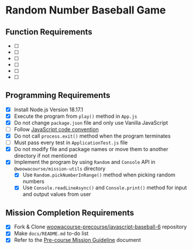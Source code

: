 # Random Number Baseball Game

## Function Requirements

- [ ]
- [ ]
- [ ]
- [ ]
- [ ]
- [ ]

## Programming Requirements

- [x] Install Node.js Version 18.17.1
- [x] Execute the program from `play()` method in `App.js`
- [x] Do not change `package.json` file and only use Vanilla JavaScript
- [ ] Follow [JavaScript code convention](https://github.com/woowacourse/woowacourse-docs/tree/main/styleguide/javascript)
- [x] Do not call `process.exit()` method when the program terminates
- [ ] Must pass every test in `ApplicationTest.js` file
- [x] Do not modify file and package names or move them to another directory if not mentioned
- [x] Implement the program by using `Random` and `Console` API in `@woowacourse/mission-utils` directory
  - [x] Use `Random.pickNumberInRange()` method when picking random numbers
  - [x] Use `Console.readLineAsync()` and `Console.print()` method for input and output values from user

## Mission Completion Requirements

- [x] Fork & Clone [woowacourse-precourse/javascript-baseball-6](https://github.com/woowacourse-precourse/javascript-baseball-6) repository
- [x] Make `docs/README.md` to-do list
- [x] Refer to the [Pre-course Mission Guideline](https://github.com/woowacourse/woowacourse-docs/tree/main/precourse) document
